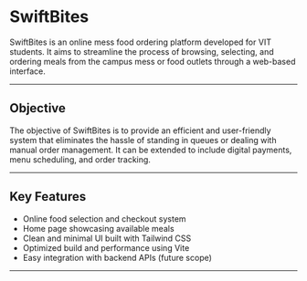 # SwiftBites

SwiftBites is an online mess food ordering platform developed for VIT students. It aims to streamline the process of browsing, selecting, and ordering meals from the campus mess or food outlets through a web-based interface.

---

## Objective

The objective of SwiftBites is to provide an efficient and user-friendly system that eliminates the hassle of standing in queues or dealing with manual order management. It can be extended to include digital payments, menu scheduling, and order tracking.

---

## Key Features

- Online food selection and checkout system
- Home page showcasing available meals
- Clean and minimal UI built with Tailwind CSS
- Optimized build and performance using Vite
- Easy integration with backend APIs (future scope)

---
